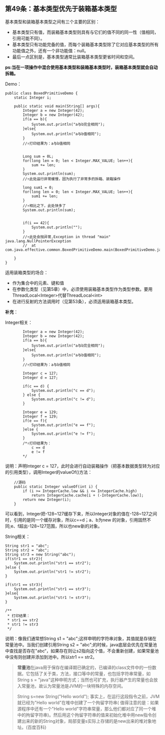 ## 第49条：基本类型优先于装箱基本类型

基本类型和装箱基本类型之间有三个主要的区别：

* 基本类型只有值，而装箱基本类型则具有与它们的值不同的同一性（值相同，引用可能不同）。 
* 基本类型只有功能完备的值，而每个装箱基本类型除了它对应基本类型的所有功能值之外，还有一个非功能值：null。 
* 最后一点区别是，基本类型通常比装箱基本类型更省时间和空间。 

**ps:当在一项操作中混合使用基本类型和装箱基本类型时，装箱基本类型就会自动拆箱。**

Demo：

```
public class BoxedPrimitiveDemo {
    static Integer i;

    public static void main(String[] args){
        Integer a = new Integer(42);
        Integer b = new Integer(42);
        if(a == b){
            System.out.println("a与b完全相同");
        }else{
            System.out.println("a与b值相同");
        }
        //↑打印结果为：a与b值相同


        Long sum = 0L;
        for(long len = 0; len < Integer.MAX_VALUE; len++){
            sum += len;
        }
        System.out.println(sum);
        //↑此处运行非常缓慢，因为执行了非常多的拆箱、装箱操作

        long sum1 = 0;
        for(long len = 0; len < Integer.MAX_VALUE; len++){
            sum1 += len;
        }
        //↑相比之下，此处快多了
        System.out.println(sum);


        if(i == 42){
            System.out.println("");
        }
        //↑此处会抛异常,Exception in thread "main" java.lang.NullPointerException
        //  at com.java.effective.common.BoxedPrimitiveDemo.main(BoxedPrimitiveDemo.java:20)

    }
}
```

适用装箱类型的场合：

* 作为集合中的元素、键和值 
* 在参数化类型（见第5章）中，必须使用装箱基本类型作为类型参数。要用ThreadLocal\<Integer\>代替ThreadLocal\<int> 
* 在进行反射的方法调用时（见第53条），必须适用装箱基本类型。 

**补充**：

Integer相关：

```
        Integer a = new Integer(42);
        Integer b = new Integer(42);
        if(a == b){
            System.out.println("a与b完全相同");
        }else{
            System.out.println("a与b值相同");
        }
        //↑打印结果为：a与b值相同

        Integer c = 127;
        Integer d = 127;

        if(c == d) {
            System.out.println("c == d");
        } else {
            System.out.println("c != d");
        }

        Integer e = 129;
        Integer f = 129;
        if(e == f){
            System.out.println("e == f");
        }else {
            System.out.println("e != f");
        }
        /*↑打印结果为：
            c == d
            e != f
        */
```
说明：声明Integer c = 127，此时会进行自动装箱操作（把基本数据类型转为对应的引用类型），调用Integer的valueOf()方法：
```
	//源码
    public static Integer valueOf(int i) {
        if (i >= IntegerCache.low && i <= IntegerCache.high)
            return IntegerCache.cache[i + (-IntegerCache.low)];
        return new Integer(i);
    }
```
 可以看到，Integer把-128~127缓存下来，所以Integer对象的值在-128~127之间时，引用的是同一个缓存对象，所以c==d；a、b为new 的对象，引用固然不同;e、f超出-128~127范围，所以也new新的对象。

String相关：

```
String str1 = "abc";
String str2 = "abc";
String str3 = new String("abc");
if(str1 == str2){
    System.out.println("str1 == str2");
}else {
    System.out.println("str1 != str2");
}

if(str1 == str3){
    System.out.println("str1 == str3");
}else{
    System.out.println("str1 != str3");
}

/**
 * 打印结果：
 * str1 == str2
 * str1 != str3
 */
```
说明：像我们通常想String s1 = "abc";这样申明的字符串对象，其值就是存储在常量池中。当我们创建引用String s2 = "abc";的时候，java底层会优先在常量池中查找是否存在"abc“，如果存在则让s2指向这个值，不会重新创建，如果常量池中没有则创建并添加到池中。所以str1 == str2。

>**常量池**在java用于保存在编译期已确定的，已编译的class文件中的一份数据。它包括了关于类，方法，接口等中的常量，也包括字符串常量，如String s = "java"这种申明方式；当然也可扩充，执行器产生的常量也会放入常量池，故认为常量池是JVM的一块特殊的内存空间。
>
> String s=new String("Hello world"); 事实上，在运行这段指令之前，JVM就已经为"Hello world"在堆中创建了一个拘留字符串( 值得注意的是：如果源程序中还有一个"Hello world"字符串常量，那么他们都对应了同一个堆中的拘留字符串)。然后用这个拘留字符串的值来初始化堆中用new指令创建出来的新的String对象，局部变量s实际上存储的是new出来的堆对象地址。(百度百科)

